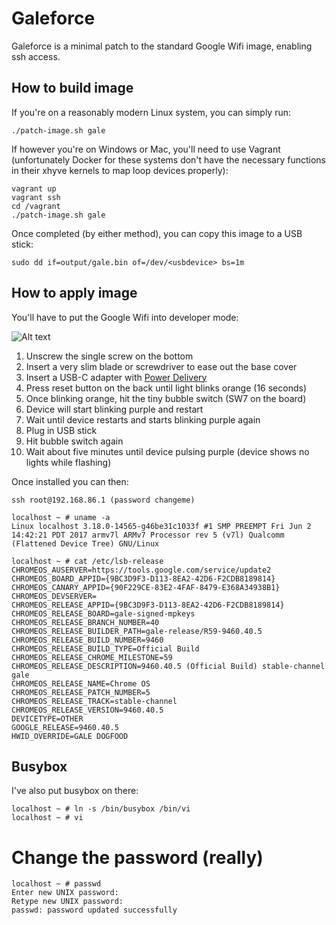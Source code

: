 # Galeforce

Galeforce is a minimal patch to the standard Google Wifi image, enabling ssh access.

## How to build image

If you're on a reasonably modern Linux system, you can simply run:

```
./patch-image.sh gale
```

If however you're on Windows or Mac, you'll need to use Vagrant (unfortunately
Docker for these systems don't have the necessary functions in their xhyve kernels to map loop devices properly):

```
vagrant up
vagrant ssh
cd /vagrant
./patch-image.sh gale
```

Once completed (by either method), you can copy this image to a USB stick:

```
sudo dd if=output/gale.bin of=/dev/<usbdevice> bs=1m
```

## How to apply image

You'll have to put the Google Wifi into developer mode:

![Alt text](http://i.imgur.com/iCPe0WO.jpg "Google WIfi")

1. Unscrew the single screw on the bottom
2. Insert a very slim blade or screwdriver to ease out the base cover
3. Insert a USB-C adapter with [Power Delivery](https://www.amazon.co.uk/s/ref=nb_sb_noss?url=search-alias%3Dcomputers&field-keywords=usb+c+adapter+power+delivery&rh=n%3A340831031%2Ck%3Ausb+c+adapter+power+delivery)
4. Press reset button on the back until light blinks orange (16 seconds)
5. Once blinking orange, hit the tiny bubble switch (SW7 on the board)
6. Device will start blinking purple and restart
7. Wait until device restarts and starts blinking purple again
8. Plug in USB stick
9. Hit bubble switch again
10. Wait about five minutes until device pulsing purple (device shows no lights while flashing)

Once installed you can then:

```
ssh root@192.168.86.1 (password changeme)
```

```
localhost ~ # uname -a
Linux localhost 3.18.0-14565-g46be31c1033f #1 SMP PREEMPT Fri Jun 2 14:42:21 PDT 2017 armv7l ARMv7 Processor rev 5 (v7l) Qualcomm (Flattened Device Tree) GNU/Linux

localhost ~ # cat /etc/lsb-release
CHROMEOS_AUSERVER=https://tools.google.com/service/update2
CHROMEOS_BOARD_APPID={9BC3D9F3-D113-8EA2-42D6-F2CDB8189814}
CHROMEOS_CANARY_APPID={90F229CE-83E2-4FAF-8479-E368A34938B1}
CHROMEOS_DEVSERVER=
CHROMEOS_RELEASE_APPID={9BC3D9F3-D113-8EA2-42D6-F2CDB8189814}
CHROMEOS_RELEASE_BOARD=gale-signed-mpkeys
CHROMEOS_RELEASE_BRANCH_NUMBER=40
CHROMEOS_RELEASE_BUILDER_PATH=gale-release/R59-9460.40.5
CHROMEOS_RELEASE_BUILD_NUMBER=9460
CHROMEOS_RELEASE_BUILD_TYPE=Official Build
CHROMEOS_RELEASE_CHROME_MILESTONE=59
CHROMEOS_RELEASE_DESCRIPTION=9460.40.5 (Official Build) stable-channel gale
CHROMEOS_RELEASE_NAME=Chrome OS
CHROMEOS_RELEASE_PATCH_NUMBER=5
CHROMEOS_RELEASE_TRACK=stable-channel
CHROMEOS_RELEASE_VERSION=9460.40.5
DEVICETYPE=OTHER
GOOGLE_RELEASE=9460.40.5
HWID_OVERRIDE=GALE DOGFOOD
```

## Busybox

I've also put busybox on there:

```
localhost ~ # ln -s /bin/busybox /bin/vi
localhost ~ # vi
```

# Change the password (really)

```
localhost ~ # passwd
Enter new UNIX password:
Retype new UNIX password:
passwd: password updated successfully
```